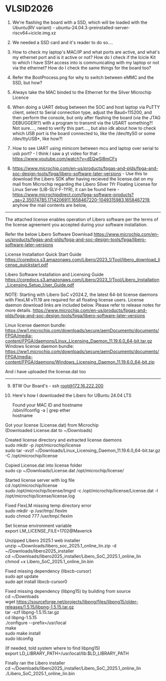 # VLSID2026


1) We're flashing the board with a SSD, which will be loaded with the Ubuntu(RV variant) - ubuntu-24.04.3-preinstalled-server-riscv64+icicle.img.xz

2) We needed a SSD card and it's reader to do so....

3) How to check my laptop's MAC/IP and what ports are active, and what's my ethernet port and is it active or not? How do I check if the Icicle Kit to which I have SSH access into is communicating with my laptop or not via the ethernet? How do I check the same things for the board too?

4) Refer the BootProcess.png for why to switch between eMMC and the SSD, but how?

5) Always take the MAC binded to the Ethernet for the Silver Microchip Licence

6) When doing a UART debug between the SOC and host laptop via PuTTY client, select to Serial connection type, adjust the Baud=115200, and then perform the console, but only after flashing the board (via the JTAG DEBUGGER!?) with a program to transmit via the USART something?! Not sure...., need to verify this part...., but also idk about how to check which USB port is the board connected to, like the /dev/ttyS0 or some /dev/ttyUSB*, like how?! 

7) How to see UART using minicom between mcu and laptop over serial to usb port? - I think I saw a yt video for that - https://www.youtube.com/watch?v=dEQwSl8mCFs

8) https://www.microchip.com/en-us/products/fpgas-and-plds/fpga-and-soc-design-tools/fpga/libero-software-later-versions - Use this to download the Libero SDK after having recieved the license.dat on my mail from Microchip regarding the Libero Silver 1Yr Floating License for Linux Server (LIB-SLV-F-1YR), it can be found here - https://www.microchipdirect.com/fpga-software-products?_ga=2.35074785.1714206911.1658467220-1049315983.1658467219, anyhow the mail contents are below,



---------------------------------------------------------------------------------------------------------------------------------------------
The attached license enables operation of Libero software per the terms of the license agreement you accepted during your software installation.
 
Refer the below Libero Software Download 
https://www.microchip.com/en-us/products/fpgas-and-plds/fpga-and-soc-design-tools/fpga/libero-software-later-versions

License Installation Quick Start Guide
https://coredocs.s3.amazonaws.com/Libero/2023_1/Tool/libero_download_license_quickstart.pdf
 
Libero Software Installation and Licensing Guide
https://coredocs.s3.amazonaws.com/Libero/2023_1/Tool/Libero_Installation_Licensing_Setup_User_Guide.pdf

NOTE:
    Starting with Libero SoC v2024.2, the latest 64-bit license daemons with FlexLM v11.19 are required for all floating license users. 
License daemon download links are included below. Please refer to release notes for more details.
https://www.microchip.com/en-us/products/fpgas-and-plds/fpga-and-soc-design-tools/fpga/libero-software-later-versions

Linux license daemon bundle: 
    https://ww1.microchip.com/downloads/secure/aemDocuments/documents/FPGA/media-content/FPGA/daemons/Linux_Licensing_Daemon_11.19.6.0_64-bit.tar.gz
Windows license daemon bundle:
    https://ww1.microchip.com/downloads/secure/aemDocuments/documents/FPGA/media-content/FPGA/daemons/Windows_Licensing_Daemon_11.19.6.0_64-bit.zip


And i have uploaded the license.dat too

---------------------------------------------------------------------------------------------------------------------------------------------


9) BTW Our Board's - ssh root@172.16.222.200

10) Here's how I downloaded the Libero for UBuntu 24.04 LTS
  
      Found your MAC ID and hostname  
      /sbin/ifconfig -a | grep ether  
      hostname  
  
  Got your license (License.dat) from Microchip  
      (Downloaded License.dat to ~/Downloads)  
  
  Created license directory and extracted license daemons  
      sudo mkdir -p /opt/microchip/license  
      sudo tar -xvzf ~/Downloads/Linux_Licensing_Daemon_11.19.6.0_64-bit.tar.gz -C /opt/microchip/license  
  
  Copied License.dat into license folder  
      sudo cp ~/Downloads/License.dat /opt/microchip/license/  
  
  Started license server with log file  
      cd /opt/microchip/license  
      sudo /opt/microchip/license/lmgrd -c /opt/microchip/license/License.dat -l /opt/microchip/license/license.log  
  
  Fixed FlexLM missing temp directory error  
      sudo mkdir -p /usr/tmp/.flexlm  
      sudo chmod 777 /usr/tmp/.flexlm  
  
  Set license environment variable  
      export LM_LICENSE_FILE=1702@Maverick  
  
  Unzipped Libero 2025.1 web installer  
      unzip ~/Downloads/libero_soc_2025.1_online_lin.zip -d ~/Downloads/libero2025_installer  
      cd ~/Downloads/libero2025_installer/Libero_SoC_2025.1_online_lin  
      chmod +x Libero_SoC_2025.1_online_lin.bin  
  
  Fixed missing dependency (libxcb-cursor)  
      sudo apt update  
      sudo apt install libxcb-cursor0  
  
  Fixed missing dependency (libpng15) by building from source  
      cd ~/Downloads  
      wget https://sourceforge.net/projects/libpng/files/libpng15/older-releases/1.5.15/libpng-1.5.15.tar.gz  
      tar -xzf libpng-1.5.15.tar.gz  
      cd libpng-1.5.15  
      ./configure --prefix=/usr/local  
      make  
      sudo make install  
      sudo ldconfig  
  
  (If needed, told system where to find libpng15)  
      export LD_LIBRARY_PATH=/usr/local/lib:$LD_LIBRARY_PATH  
  
  Finally ran the Libero installer  
      cd ~/Downloads/libero2025_installer/Libero_SoC_2025.1_online_lin  
      ./Libero_SoC_2025.1_online_lin.bin  

